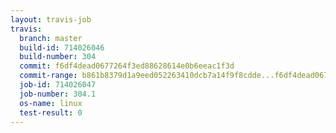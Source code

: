 ```yaml
---
layout: travis-job
travis:
  branch: master
  build-id: 714026046
  build-number: 304
  commit: f6df4dead0677264f3ed88628614e0b6eeac1f3d
  commit-range: b861b8379d1a9eed052263410dcb7a14f9f8cdde...f6df4dead0677264f3ed88628614e0b6eeac1f3d
  job-id: 714026047
  job-number: 304.1
  os-name: linux
  test-result: 0
---
```

